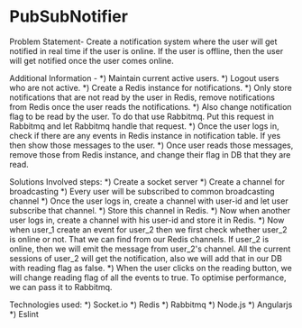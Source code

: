 # PubSubNotifier

Problem Statement-
    Create a notification system where the user will get notified in real time if the user is online.
If the user is offline, then the user will get notified once the user comes online. 

Additional Information - 
    *) Maintain current active users.
    *) Logout users who are not active.
    *) Create a Redis instance for notifications. 
    *) Only store notifications that are not read by the user in Redis, remove notifications from Redis once the user reads the notifications. 
    *) Also change notification flag to be read by the user. To do that use Rabbitmq. Put this request in Rabbitmq and let Rabbitmq handle that request.
    *) Once the user logs in, check if there are any events in Redis instance in notification table. If yes then show those messages to the user. 
    *) Once user reads those messages, remove those from Redis instance, and change their flag in DB that they are read.  


Solutions Involved steps:
*) Create a socket server 
*) Create a channel for broadcasting
*) Every user will be subscribed to common broadcasting channel 
*) Once the user logs in, create a channel with user-id and let user subscribe that channel.
*) Store this channel in Redis.
*) Now when another user logs in, create a channel with his user-id and store it in Redis. 
*) Now when user_1 create an event for user_2 then we first check whether user_2 is online or not. That we can find from our Redis channels. If user_2 is online, then we will emit the message from user_2's channel. All the current sessions of  user_2 will get the notification, also we will add that in our DB with reading flag as false. 
*) When the user clicks on the reading button, we will change reading flag of all the events to true. To optimise performance, we can pass it to Rabbitmq. 

Technologies used:
*) Socket.io
*) Redis
*) Rabbitmq
*) Node.js
*) Angularjs
*) Eslint 





